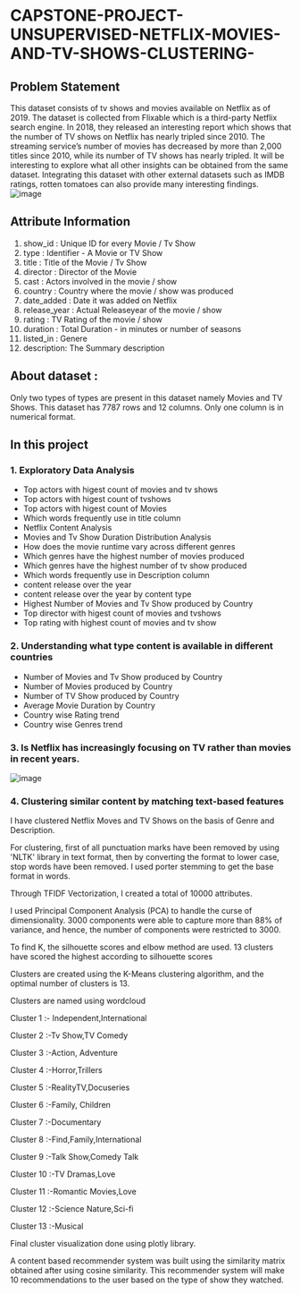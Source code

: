 # CAPSTONE-PROJECT-UNSUPERVISED-NETFLIX-MOVIES-AND-TV-SHOWS-CLUSTERING-

## Problem Statement
This dataset consists of tv shows and movies available on Netflix as of 2019. The dataset is collected from Flixable which is a third-party Netflix search engine.
In 2018, they released an interesting report which shows that the number of TV shows on Netflix has nearly tripled since 2010. The streaming service’s number of movies has decreased by more than 2,000 titles since 2010, while its number of TV shows has nearly tripled. It will be interesting to explore what all other insights can be obtained from the same dataset.
Integrating this dataset with other external datasets such as IMDB ratings, rotten tomatoes can also provide many interesting findings.
![image](https://github.com/piyushkchaudhari/CAPSTONE-PROJECT-UNSUPERVISED-NETFLIX-MOVIES-AND-TV-SHOWS-CLUSTERING-/assets/123857050/06ba1af5-49a7-402e-bd75-2b9d401390d2)

## Attribute Information
1. show_id : Unique ID for every Movie / Tv Show
2. type : Identifier - A Movie or TV Show
3. title : Title of the Movie / Tv Show
4. director : Director of the Movie
5. cast : Actors involved in the movie / show
6. country : Country where the movie / show was produced
7. date_added : Date it was added on Netflix
8. release_year : Actual Releaseyear of the movie / show
9. rating : TV Rating of the movie / show
10. duration : Total Duration - in minutes or number of seasons
11. listed_in : Genere
12. description: The Summary description

## About dataset :
Only two types of types are present in this dataset namely Movies and TV Shows. This dataset has 7787 rows and 12 columns. Only one column is in numerical format.
 
## In this project
### 1. Exploratory Data Analysis
- Top actors with higest count of movies and tv shows
- Top actors with higest count of tvshows
- Top actors with higest count of Movies
- Which words frequently use in title column
- Netflix Content Analysis
- Movies and Tv Show Duration Distribution Analysis
- How does the movie runtime vary across different genres
- Which genres have the highest number of movies produced
- Which genres have the highest number of tv show produced
- Which words frequently use in Description column
- content release over the year
- content release over the year by content type
- Highest Number of Movies and Tv Show produced by Country
- Top director with higest count of movies and tvshows
- Top rating with highest count of movies and tv show

### 2. Understanding what type content is available in different countries
- Number of Movies and Tv Show produced by Country
- Number of Movies produced by Country
- Number of TV Show produced by Country
- Average Movie Duration by Country
- Country wise Rating trend
- Country wise Genres trend

### 3. Is Netflix has increasingly focusing on TV rather than movies in recent years.
![image](https://github.com/piyushkchaudhari/CAPSTONE-PROJECT-UNSUPERVISED-NETFLIX-MOVIES-AND-TV-SHOWS-CLUSTERING-/assets/123857050/0d8b0083-8d76-4fff-bc0e-45ce47fc42cf)

### 4. Clustering similar content by matching text-based features
I have clustered Netflix Moves and TV Shows on the basis of Genre and Description.

For clustering, first of all punctuation marks have been removed by using 'NLTK' library in text format, then by converting the format to lower case, stop words have been removed. I used porter stemming to get the base format in words.

Through TFIDF Vectorization, I created a total of 10000 attributes.

I used Principal Component Analysis (PCA) to handle the curse of dimensionality. 3000 components were able to capture more than 88% of variance, and hence, the number of components were restricted to 3000.

To find K, the silhouette scores and elbow method are used. 13 clusters have scored the highest according to silhouette scores

Clusters are created using the K-Means clustering algorithm, and the optimal number of clusters is 13.

Clusters are named using wordcloud

Cluster 1 :- Independent,International

Cluster 2 :-Tv Show,TV Comedy

Cluster 3 :-Action, Adventure

Cluster 4 :-Horror,Trillers

Cluster 5 :-RealityTV,Docuseries

Cluster 6 :-Family, Children

Cluster 7 :-Documentary

Cluster 8 :-Find,Family,International

Cluster 9 :-Talk Show,Comedy Talk

Cluster 10 :-TV Dramas,Love

Cluster 11 :-Romantic Movies,Love

Cluster 12 :-Science Nature,Sci-fi

Cluster 13 :-Musical

Final cluster visualization done using plotly library.

A content based recommender system was built using the similarity matrix obtained after using cosine similarity. This recommender system will make 10 recommendations to the user based on the type of show they watched.

